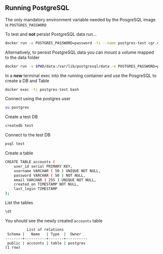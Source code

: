 ## Running PostgreSQL

The only mandatory environment variable needed by the PosgreSQL image is `POSTGRES_PASSWORD`

To test and __not__ persist PostgreSQL data run...
```sh
docker run -e POSTGRES_PASSWORD=password -ti --name postgres-test cgr.dev/chainguard/postgres:latest
```

Alternatively, to persist PostgreSQL data you can mount a volume mapped to the data folder
```sh
docker run -v $PWD/data:/var/lib/postgresql/data -e POSTGRES_PASSWORD=password -ti --name postgres-test cgr.dev/chainguard/postgres:latest
```

In a __new__ terminal exec into the running container and use the PosgreSQL to create a DB and Table
```sh
docker exec -ti postgres-test bash
```

Connect using the postgres user
```sh
su postgres
```

Create a test DB
```sh
createdb test
```

Connect to the test DB
```sh
psql test
```

Create a table
```sh
CREATE TABLE accounts (
	user_id serial PRIMARY KEY,
	username VARCHAR ( 50 ) UNIQUE NOT NULL,
	password VARCHAR ( 50 ) NOT NULL,
	email VARCHAR ( 255 ) UNIQUE NOT NULL,
	created_on TIMESTAMP NOT NULL,
	last_login TIMESTAMP
);
```

List the tables
```sh
\dt
```

You should see the newly created `accounts` table
```sh
          List of relations
 Schema |   Name   | Type  |  Owner
--------+----------+-------+----------
 public | accounts | table | postgres
(1 row)
```
